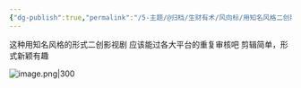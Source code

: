 ```yaml
---
{"dg-publish":true,"permalink":"/5-主题/@归档/生财有术/风向标/用知名风格二创影视剧，剪辑简单有趣/","tags":["生财有术","风向标"],"noteIcon":"1","created":"2023-12-21","updated":"2024-04-12"}
---
```


这种用知名风格的形式二创影视剧 应该能过各大平台的重复审核吧 剪辑简单，形式新颖有趣

![image.png|300](http://img.xlg.life/images/202404112328086.png)
